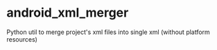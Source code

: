 # android_xml_merger
Python util to merge project's xml files into single xml (without platform resources) 
